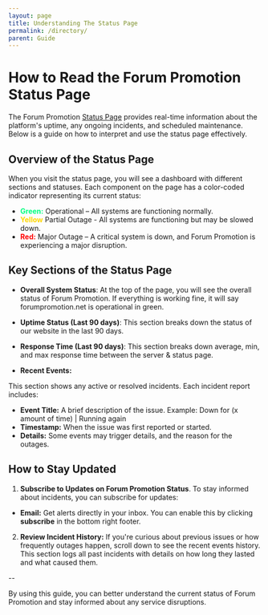```yaml
---
layout: page
title: Understanding The Status Page
permalink: /directory/
parent: Guide
---
```


# How to Read the Forum Promotion Status Page

The Forum Promotion [Status Page](status.forumpromotion.net) provides real-time information about the platform's uptime, any ongoing incidents, and scheduled maintenance. Below is a guide on how to interpret and use the status page effectively.

## Overview of the Status Page
When you visit the status page, you will see a dashboard with different sections and statuses. Each component on the page has a color-coded indicator representing its current status:

- <font color="#00FF7F">**Green:**</font> Operational – All systems are functioning normally.
- <font color="#FFD700">**Yellow**</font> Partial Outage - All systems are functioning but may be slowed down.
- <font color="#FF0000">**Red:**</font> Major Outage – A critical system is down, and Forum Promotion is experiencing a major disruption.

## Key Sections of the Status Page
- **Overall System Status**: At the top of the page, you will see the overall status of Forum Promotion. If everything is working fine, it will say forumpromotion.net is operational in green.

- **Uptime Status (Last 90 days)**: This section breaks down the status of our website in the last 90 days.

- **Response Time (Last 90 days)**: This section breaks down average, min, and max response time between the server & status page.

- **Recent Events:**

This section shows any active or resolved incidents. Each incident report includes:

- **Event Title:** A brief description of the issue. Example: Down for (x amount of time) | Running again
- **Timestamp:** When the issue was first reported or started.
- **Details:** Some events may trigger details, and the reason for the outages.

## How to Stay Updated
1. **Subscribe to Updates on Forum Promotion Status**. To stay informed about incidents, you can subscribe for updates:

- **Email:** Get alerts directly in your inbox. You can enable this by clicking **subscribe** in the bottom right footer. 

2. **Review Incident History:** If you're curious about previous issues or how frequently outages happen, scroll down to see the recent events history. This section logs all past incidents with details on how long they lasted and what caused them.

--

By using this guide, you can better understand the current status of Forum Promotion and stay informed about any service disruptions.